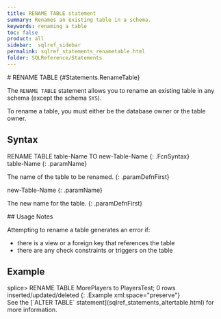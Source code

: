 ```yaml
---
title: RENAME TABLE statement
summary: Renames an existing table in a schema.
keywords: renaming a table
toc: false
product: all
sidebar:  sqlref_sidebar
permalink: sqlref_statements_renametable.html
folder: SQLReference/Statements
---
```

<section>
<div class="TopicContent" data-swiftype-index="true" markdown="1">
# RENAME TABLE   {#Statements.RenameTable}

The `RENAME TABLE` statement allows you to rename an existing table in
any schema (except the schema `SYS`).

To rename a table, you must either be the database owner or the table
owner.

## Syntax

<div class="fcnWrapperWide" markdown="1">
    RENAME TABLE table-Name TO new-Table-Name
{: .FcnSyntax}

</div>
<div class="paramList" markdown="1">
table-Name
{: .paramName}

The name of the table to be renamed.
{: .paramDefnFirst}

new-Table-Name
{: .paramName}

The new name for the table.
{: .paramDefnFirst}

</div>
## Usage Notes

Attempting to rename a table generates an error if:

* there is a view or a foreign key that references the table
* there are any check constraints <span>or triggers </span>on the table

## Example

<div class="preWrapper" markdown="1">
    splice> RENAME TABLE MorePlayers to PlayersTest;
    0 rows inserted/updated/deleted
{: .Example xml:space="preserve"}

</div>
See the [`ALTER TABLE` statement](sqlref_statements_altertable.html) for
more information.

</div>
</section>

